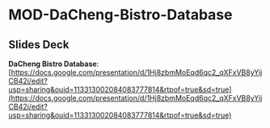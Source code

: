 # MOD-DaCheng-Bistro-Database

## Slides Deck
**DaCheng Bistro Database**: [https://docs.google.com/presentation/d/1Hj8zbmMoEqd6qc2_qXFxVB8yYijCB42i/edit?usp=sharing&ouid=113313002084083777814&rtpof=true&sd=true](https://docs.google.com/presentation/d/1Hj8zbmMoEqd6qc2_qXFxVB8yYijCB42i/edit?usp=sharing&ouid=113313002084083777814&rtpof=true&sd=true)   
